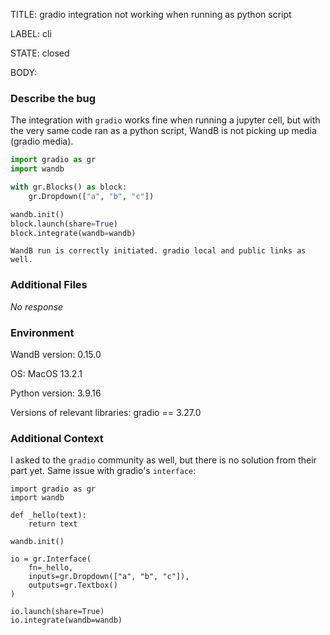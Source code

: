 TITLE:
gradio integration not working when running as python script

LABEL:
cli

STATE:
closed

BODY:
### Describe the bug

<!--- Description of the issue below  -->
The integration with `gradio` works fine when running a jupyter cell, but with the very same code ran as a python script, WandB is not picking up media (gradio media).
<!--- A minimal code snippet between the quotes below  -->
```python
import gradio as gr
import wandb

with gr.Blocks() as block:
    gr.Dropdown(["a", "b", "c"])

wandb.init()
block.launch(share=True)
block.integrate(wandb=wandb)
```

<!--- A full traceback of the exception in the quotes below -->
```shell
WandB run is correctly initiated. gradio local and public links as well.
```


### Additional Files

_No response_

### Environment

WandB version: 0.15.0

OS: MacOS  13.2.1

Python version:  3.9.16

Versions of relevant libraries:
gradio == 3.27.0


### Additional Context

I asked to the `gradio` community as well, but there is no solution from their part yet. Same issue with gradio's `interface`:
````
import gradio as gr
import wandb

def _hello(text):
    return text

wandb.init()

io = gr.Interface(
    fn=_hello, 
    inputs=gr.Dropdown(["a", "b", "c"]), 
    outputs=gr.Textbox()
)

io.launch(share=True)
io.integrate(wandb=wandb)
````

